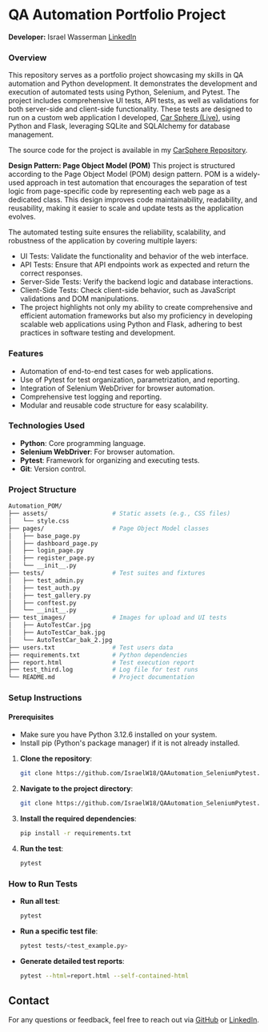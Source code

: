 # QA Automation Portfolio Project
**Developer:** Israel Wasserman [LinkedIn](https://www.linkedin.com/in/israel-wasserman/)

### Overview
This repository serves as a portfolio project showcasing my skills in QA automation and Python development. It demonstrates the development and execution of automated tests using Python, Selenium, and Pytest. The project includes comprehensive UI tests, API tests, as well as validations for both server-side and client-side functionality. These tests are designed to run on a custom web application I developed, [Car Sphere (Live)](https://carsphere.onrender.com/), using Python and Flask, leveraging SQLite and SQLAlchemy for database management.

The source code for the project is available in my [CarSphere Repository](https://github.com/IsraelW18/CarSphere.git).

**Design Pattern: Page Object Model (POM)**
This project is structured according to the Page Object Model (POM) design pattern. POM is a widely-used approach in test automation that encourages the separation of test logic from page-specific code by representing each web page as a dedicated class. This design improves code maintainability, readability, and reusability, making it easier to scale and update tests as the application evolves.

The automated testing suite ensures the reliability, scalability, and robustness of the application by covering multiple layers:
- UI Tests: Validate the functionality and behavior of the web interface.
- API Tests: Ensure that API endpoints work as expected and return the correct responses.
- Server-Side Tests: Verify the backend logic and database interactions.
- Client-Side Tests: Check client-side behavior, such as JavaScript validations and DOM manipulations.
- The project highlights not only my ability to create comprehensive and efficient automation frameworks but also my proficiency in developing scalable web applications using Python and Flask, adhering to best practices in software testing and development.

### Features
- Automation of end-to-end test cases for web applications.
- Use of Pytest for test organization, parametrization, and reporting.
- Integration of Selenium WebDriver for browser automation.
- Comprehensive test logging and reporting.
- Modular and reusable code structure for easy scalability.

### Technologies Used
- **Python**: Core programming language.
- **Selenium WebDriver**: For browser automation.
- **Pytest**: Framework for organizing and executing tests.
- **Git**: Version control.

### Project Structure

```bash
Automation_POM/
├── assets/                  # Static assets (e.g., CSS files)
│   └── style.css
├── pages/                   # Page Object Model classes
│   ├── base_page.py
│   ├── dashboard_page.py
│   ├── login_page.py
│   ├── register_page.py
│   └── __init__.py
├── tests/                   # Test suites and fixtures
│   ├── test_admin.py
│   ├── test_auth.py
│   ├── test_gallery.py
│   ├── conftest.py
│   └── __init__.py
├── test_images/             # Images for upload and UI tests
│   ├── AutoTestCar.jpg
│   ├── AutoTestCar_bak.jpg
│   └── AutoTestCar_bak_2.jpg
├── users.txt                # Test users data
├── requirements.txt         # Python dependencies
├── report.html              # Test execution report
├── test_third.log           # Log file for test runs
└── README.md                # Project documentation
```

### Setup Instructions

#### Prerequisites
- Make sure you have Python 3.12.6 installed on your system.
- Install pip (Python's package manager) if it is not already installed.

1. **Clone the repository**:
   ```bash
   git clone https://github.com/IsraelW18/QAAutomation_SeleniumPytest.git

2. **Navigate to the project directory**:
   ```bash
   git clone https://github.com/IsraelW18/QAAutomation_SeleniumPytest.git
   
3. **Install the required dependencies**:
   ```bash
   pip install -r requirements.txt

4. **Run the test**:
   ```bash
   pytest

### How to Run Tests
*  **Run all test**:
   ```bash
   pytest

*  **Run a specific test file**:
   ```bash
   pytest tests/<test_example.py>

*  **Generate detailed test reports**:
   ```bash
   pytest --html=report.html --self-contained-html

## Contact
For any questions or feedback, feel free to reach out via [GitHub](https://github.com/IsraelW18) or [LinkedIn](https://www.linkedin.com/in/israel-wasserman/).